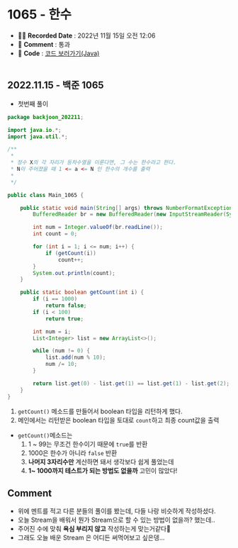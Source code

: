 # 1065 - 한수

- ✍🏻 **Recorded Date** : 2022년 11월 15일 오전 12:06
- 💬 **Comment** : 통과
- 📌 **Code** : [코드 보러가기(Java)](https://github.com/6suk/TIL/tree/master/Baekjoon/src/backjoon_202211)
  <br>
  <br>

## 2022.11.15 - 백준 1065

- 첫번째 풀이

```java
package backjoon_202211;

import java.io.*;
import java.util.*;

/**
 *
 * 정수 X의 각 자리가 등차수열을 이룬다면, 그 수는 한수라고 한다.
 * N이 주어졌을 때 1 <= a <= N 인 한수의 개수를 출력
 *
 */

public class Main_1065 {

	public static void main(String[] args) throws NumberFormatException, IOException {
		BufferedReader br = new BufferedReader(new InputStreamReader(System.in));

		int num = Integer.valueOf(br.readLine());
		int count = 0;

		for (int i = 1; i <= num; i++) {
			if (getCount(i))
				count++;
		}
		System.out.println(count);
	}

	public static boolean getCount(int i) {
		if (i == 1000)
			return false;
		if (i < 100)
			return true;

		int num = i;
		List<Integer> list = new ArrayList<>();

		while (num != 0) {
			list.add(num % 10);
			num /= 10;
		}

		return list.get(0) - list.get(1) == list.get(1) - list.get(2);
	}
}
```

1. `getCount()` 메소드를 만들어서 boolean 타입을 리턴하게 했다.
2. 메인에서는 리턴받은 boolean 타입을 토대로 `count`하고 최종 count값을 출력

- `getCount()`메소드는
  1. 1 ~ 99는 무조건 한수이기 때문에 `true`를 반환
  2. 1000은 한수가 아니라 `false` 반환
  3. **나머지 3자리수만** 계산하면 돼서 생각보다 쉽게 풀었는데
  4. **1~ 1000까지 테스트가 되는 방법도 없을까** 고민이 많았다!

## Comment

- 위에 멘트를 적고 다른 분들의 풀이를 봤는데, 다들 나랑 비슷하게 작성하셨다.
- 오늘 Stream을 배워서 뭔가 Stream으로 할 수 있는 방법이 없을까? 했는데..
- 주어진 수에 맞춰 **욕심 부리지 않고** 작성하는게 맞는거같다🐣
- 그래도 오늘 배운 Stream 은 어디든 써먹어보고 싶은뎅…
